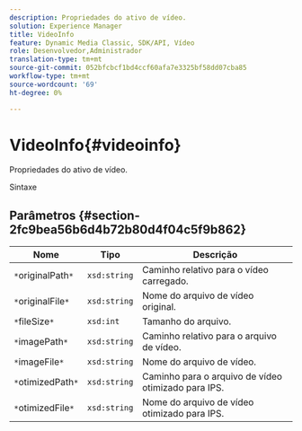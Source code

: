 ```yaml
---
description: Propriedades do ativo de vídeo.
solution: Experience Manager
title: VideoInfo
feature: Dynamic Media Classic, SDK/API, Vídeo
role: Desenvolvedor,Administrador
translation-type: tm+mt
source-git-commit: 052bfcbcf1bd4ccf60afa7e3325bf58dd07cba85
workflow-type: tm+mt
source-wordcount: '69'
ht-degree: 0%

---
```



# VideoInfo{#videoinfo}

Propriedades do ativo de vídeo.

Sintaxe

## Parâmetros {#section-2fc9bea56b6d4b72b80d4f04c5f9b862}

| Nome | Tipo | Descrição |
|---|---|---|
| `*`originalPath`*` | `xsd:string` | Caminho relativo para o vídeo carregado. |
| `*`originalFile`*` | `xsd:string` | Nome do arquivo de vídeo original. |
| `*`fileSize`*` | `xsd:int` | Tamanho do arquivo. |
| `*`imagePath`*` | `xsd:string` | Caminho relativo para o arquivo de vídeo. |
| `*`imageFile`*` | `xsd:string` | Nome do arquivo de vídeo. |
| `*`otimizedPath`*` | `xsd:string` | Caminho para o arquivo de vídeo otimizado para IPS. |
| `*`otimizedFile`*` | `xsd:string` | Nome do arquivo de vídeo otimizado para IPS. |

